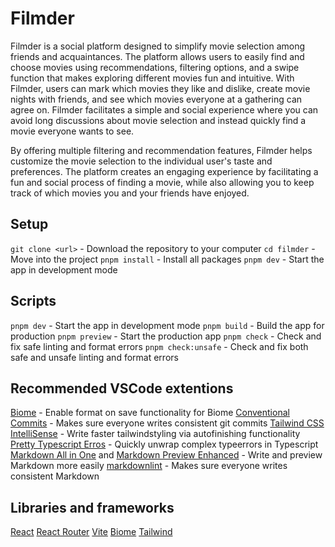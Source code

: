 # Filmder

Filmder is a social platform designed to simplify movie selection among friends and acquaintances. The platform allows users to easily find and choose movies using recommendations, filtering options, and a swipe function that makes exploring different movies fun and intuitive. With Filmder, users can mark which movies they like and dislike, create movie nights with friends, and see which movies everyone at a gathering can agree on. Filmder facilitates a simple and social experience where you can avoid long discussions about movie selection and instead quickly find a movie everyone wants to see.

By offering multiple filtering and recommendation features, Filmder helps customize the movie selection to the individual user's taste and preferences. The platform creates an engaging experience by facilitating a fun and social process of finding a movie, while also allowing you to keep track of which movies you and your friends have enjoyed.

## Setup

`git clone <url>` - Download the repository to your computer
`cd filmder` - Move into the project
`pnpm install` - Install all packages
`pnpm dev` - Start the app in development mode

## Scripts

`pnpm dev` - Start the app in development mode
`pnpm build` - Build the app for production
`pnpm preview` - Start the production app
`pnpm check` - Check and fix safe linting and format errors
`pnpm check:unsafe` - Check and fix both safe and unsafe linting and format errors

## Recommended VSCode extentions

[Biome](https://marketplace.visualstudio.com/items?itemName=biomejs.biome) - Enable format on save functionality for Biome
[Conventional Commits](https://marketplace.visualstudio.com/items?itemName=vivaxy.vscode-conventional-commits) - Makes sure everyone writes consistent git commits
[Tailwind CSS IntelliSense](https://marketplace.visualstudio.com/items?itemName=bradlc.vscode-tailwindcss) - Write faster tailwindstyling via autofinishing functionality
[Pretty Typescript Erros](https://marketplace.visualstudio.com/items?itemName=YoavBls.pretty-ts-errors) - Quickly unwrap complex typeerrors in Typescript
[Markdown All in One](https://marketplace.visualstudio.com/items?itemName=yzhang.markdown-all-in-one) and [Markdown Preview Enhanced](https://marketplace.visualstudio.com/items?itemName=shd101wyy.markdown-preview-enhanced) - Write and preview Markdown more easily
[markdownlint](https://marketplace.visualstudio.com/items?itemName=DavidAnson.vscode-markdownlint) - Makes sure everyone writes consistent Markdown

## Libraries and frameworks

[React](https://react.dev/)
[React Router](https://reactrouter.com/start/library/installation)
[Vite](https://vite.dev/guide/)
[Biome](https://biomejs.dev/)
[Tailwind](https://tailwindcss.com/docs/)
